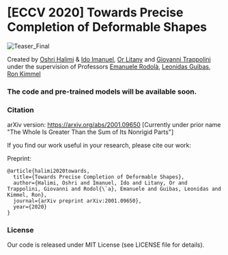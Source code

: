 # [ECCV 2020] Towards Precise Completion of Deformable Shapes
![Teaser_Final](https://user-images.githubusercontent.com/23263917/70379067-edfb1080-1930-11ea-8c56-83328f6f299f.png)

Created by [Oshri Halimi](https://www.linkedin.com/in/oshri-halimi-a160772b) & [Ido Imanuel](https://www.linkedin.com/in/ido-imanuel), [Or Litany](https://orlitany.github.io/) and [Giovanni Trappolini](https://sites.google.com/view/giovannitrappolini) under the supervision of Professors [Emanuele Rodolà](https://sites.google.com/site/erodola/), [Leonidas Guibas](https://geometry.stanford.edu/member/guibas/), [Ron Kimmel](https://www.cs.technion.ac.il/~ron/)

### The code and pre-trained models will be available soon.

### Citation
arXiv version: https://arxiv.org/abs/2001.09650
[Currently under prior name "The Whole Is Greater Than the Sum of Its Nonrigid Parts"]

If you find our work useful in your research, please cite our work:

Preprint:

    @article{halimi2020towards,
      title={Towards Precise Completion of Deformable Shapes},
      author={Halimi, Oshri and Imanuel, Ido and Litany, Or and Trappolini, Giovanni and Rodol{\`a}, Emanuele and Guibas, Leonidas and Kimmel, Ron},
      journal={arXiv preprint arXiv:2001.09650},
      year={2020}
    }

### License
Our code is released under MIT License (see LICENSE file for details).
